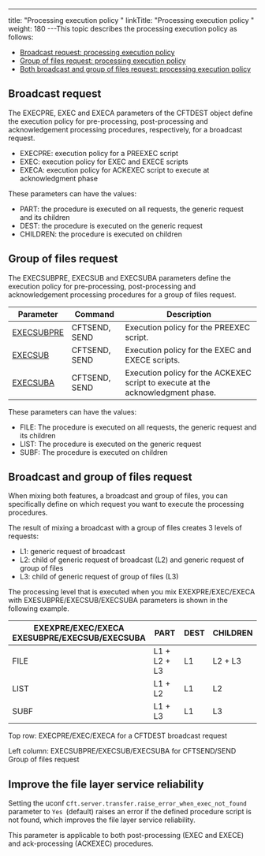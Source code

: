 ---
title: "Processing execution policy "
linkTitle: "Processing execution policy "
weight: 180
---This topic describes the processing execution policy as follows:

- [Broadcast request: processing execution policy](#Broadcas)
- [Group of files request: processing execution policy](#Group)
- [Both broadcast and group of files request: processing execution policy](#Broadcas2)

<span id="Broadcas"></span>

## Broadcast request

The EXECPRE, EXEC and EXECA parameters of the CFTDEST object define the execution policy for pre-processing, post-processing and acknowledgement processing procedures, respectively, for a broadcast request.

- EXECPRE: execution policy for a PREEXEC script
- EXEC: execution policy for EXEC and EXECE scripts
- EXECA: execution policy for ACKEXEC script to execute at acknowledgment phase

These parameters can have the values:

- PART: the procedure is executed on all requests, the generic request and its children
- DEST: the procedure is executed on the generic request
- CHILDREN: the procedure is executed on children

<span id="Group"></span>

## Group of files request

The EXECSUBPRE, EXECSUB and EXECSUBA parameters define the execution policy for pre-processing, post-processing and acknowledgement processing procedures for a group of files request.


| Parameter  | Command  | Description  |
| --- | --- | --- |
| [EXECSUBPRE](../../../c_intro_userinterfaces/command_summary/parameter_intro/execsubpre)  | CFTSEND, SEND  | Execution policy for the PREEXEC script.  |
| [EXECSUB](../../../c_intro_userinterfaces/command_summary/parameter_intro/execsub)  | CFTSEND, SEND  | Execution policy for the EXEC and EXECE scripts.  |
| [EXECSUBA](../../../c_intro_userinterfaces/command_summary/parameter_intro/execsuba)  | CFTSEND, SEND  | Execution policy for the ACKEXEC script to execute at the acknowledgment phase.  |


These parameters can have the values:

- FILE: The procedure is executed on all requests, the generic request and its children
- LIST: The procedure is executed on the generic request
- SUBF: The procedure is executed on children

<span id="Broadcas2"></span>

## Broadcast and group of files request

When mixing both features, a broadcast and group of files, you can specifically define on which request you want to execute the processing procedures.

The result of mixing a broadcast with a group of files creates 3 levels of requests:

- L1: generic request of broadcast
- L2: child of generic request of broadcast (L2) and generic request of group of files
- L3: child of generic request of group of files (L3)

The processing level that is executed when you mix EXEXPRE/EXEC/EXECA with EXESUBPRE/EXECSUB/EXECSUBA parameters is shown in the following example.


| EXEXPRE/EXEC/EXECA<br /> EXESUBPRE/EXECSUB/EXECSUBA  | PART  | DEST  | CHILDREN  |
| --- | --- | --- | --- |
| FILE  | L1 + L2 + L3  | L1  | L2 + L3  |
| LIST  | L1 + L2  | L1  | L2  |
| SUBF  | L1 + L3  | L1  | L3  |


Top row: EXECPRE/EXEC/EXECA for a CFTDEST broadcast request

Left column: EXECSUBPRE/EXECSUB/EXECSUBA
for CFTSEND/SEND Group of files request

## Improve the file layer service reliability

Setting the uconf c`ft.server.transfer.raise_error_when_exec_not_found `parameter to `Yes `(default) raises an error if the defined procedure script is not found, which improves the file layer service reliability.

This parameter is applicable to both post-processing (EXEC and EXECE) and ack-processing (ACKEXEC) procedures.
